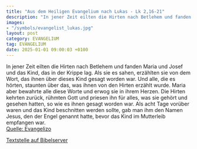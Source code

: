 ```yaml
---
title: "Aus dem Heiligen Evangelium nach Lukas - Lk 2,16-21"
description: "In jener Zeit eilten die Hirten nach Betlehem und fanden Maria und Josef und das Kind, das in der Krippe lag. Als sie es sahen, erzählten sie von dem Wort, das ihnen über dieses Kind gesagt worden war. Und alle, die es hörten, staunten über das, was ihnen von den Hirten erzählt w...."
images:
- "/symbols/evangelist_lukas.jpg"
layout: post
category: EVANGELIUM
tag: EVANGELIUM
date: 2025-01-01 09:00:03 +0100
---
```

In jener Zeit eilten die Hirten nach Betlehem und fanden Maria und Josef und das Kind, das in der Krippe lag.
Als sie es sahen, erzählten sie von dem Wort, das ihnen über dieses Kind gesagt worden war.
Und alle, die es hörten, staunten über das, was ihnen von den Hirten erzählt wurde.<!--more-->
Maria aber bewahrte alle diese Worte und erwog sie in ihrem Herzen.
Die Hirten kehrten zurück, rühmten Gott und priesen ihn für alles, was sie gehört und gesehen hatten, so wie es ihnen gesagt worden war.
Als acht Tage vorüber waren und das Kind beschnitten werden sollte, gab man ihm den Namen Jesus, den der Engel genannt hatte, bevor das Kind im Mutterleib empfangen war.<br>
[Quelle: Evangelizo](https://evangeliumtagfuertag.org/DE/gospel)

[Textstelle auf Bibelserver](https://www.bibleserver.com/EU/Lukas2,16-21)
